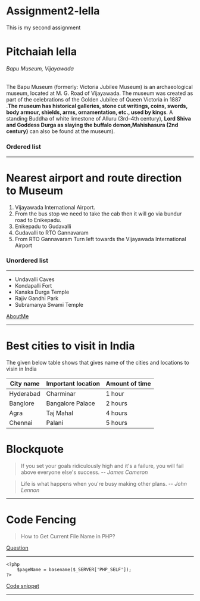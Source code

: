 # Assignment2-lella
This is my second assignment

# Pitchaiah lella 

###### Bapu Museum, Vijayawada
The Bapu Museum (formerly: Victoria Jubilee Museum) is an archaeological museum, located at M. G. Road of Vijayawada. The museum was created as part of the celebrations of the Golden Jubilee of Queen Victoria in 1887 .**The museum has historical galleries, stone cut writings, coins, swords, body armour, shields, arms, ornamentation, etc., used by kings**. A standing Buddha of white limestone of Alluru (3rd–4th century), **Lord Shiva and Goddess Durga as slaying the buffalo demon,Mahishasura (2nd century)** can also be found at the museum).

### Ordered list
_ _ _

# Nearest airport and route direction to Museum

1. Vijayawada International Airport.
2. From the bus stop we need to take the cab then it will go via bundur road to Enikepadu.
3. Enikepadu to Gudavalli
4. Gudavalli to RTO Gannavaram
5. From RTO Gannavaram Turn left towards the Vijayawada International Airport

### Unordered list

_ _ _

* Undavalli Caves
* Kondapalli Fort
* Kanaka Durga Temple
* Rajiv Gandhi Park 
* Subramanya Swami Temple

[AboutMe](AboutMe.md)

***

# Best cities to visit in India

The given below table shows that gives name of the cities and locations to visin in India

| City name   |  Important location   |   Amount of time |
| ---------   | -------------------   | --------------   |
| Hyderabad   | Charminar             | 1 hour           |
| Banglore    | Bangalore Palace      | 2 hours          |
| Agra        | Taj Mahal             | 4 hours          |
| Chennai     | Palani                | 5 hours          |

# Blockquote

> If you set your goals ridiculously high and it's a failure, you will fail above everyone else's success. -- *James Cameron*

> Life is what happens when you're busy making other plans. -- *John Lennon*

*** 

#  Code Fencing

> How to Get Current File Name in PHP?

[Question](https://stackoverflow.com/questions/4221333/get-the-current-script-file-name)

***

```
<?php
    $pageName = basename($_SERVER['PHP_SELF']);
?>
```
[Code snippet](https://css-tricks.com/snippets/php/get-current-file-name/)

***